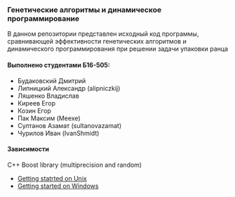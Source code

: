 ### Генетические алгоритмы и динамическое программирование
В данном репозитории представлен исходный код программы, сравнивающей эффективности генетических алгоритмов и динамического программирования при решении задачи упаковки ранца

#### Выполнено студентами Б16-505:
- Будаковский Дмитрий
- Липницкий Александр (alipniczkij)
- Ляшенко Владислав
- Киреев Егор
- Козин Егор
- Пак Максим (Meexe)
- Султанов Азамат (sultanovazamat)
- Чурилов Иван (IvanShmidt)

#### Зависимости
C++ Boost library (multiprecision and random)
- [Getting statrted on Unix](https://www.boost.org/doc/libs/1_72_0/more/getting_started/unix-variants.html)
- [Getting started on Windows](https://www.boost.org/doc/libs/1_72_0/more/getting_started/windows.html)

